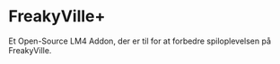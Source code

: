 # FreakyVille+

Et Open-Source LM4 Addon, der er til for at forbedre spiloplevelsen på FreakyVille.
